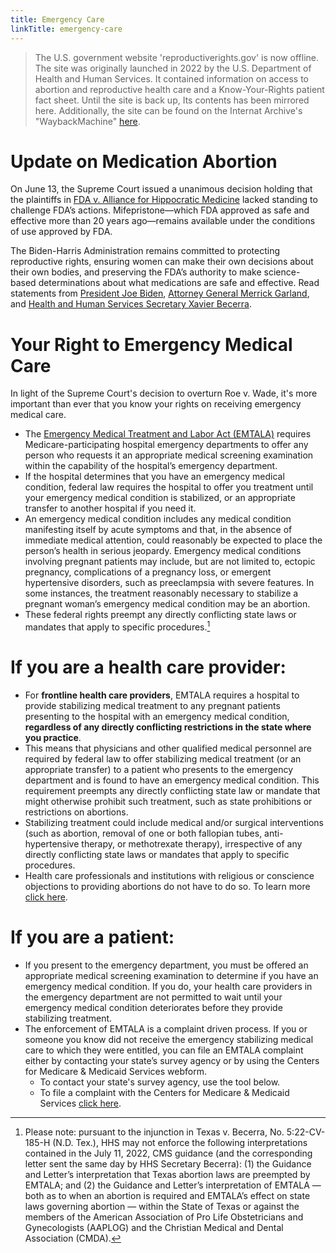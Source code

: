 ```yaml
---
title: Emergency Care
linkTitle: emergency-care
---
```


> The U.S. government website 'reproductiverights.gov' is now offline. The site was originally launched in 2022 by the U.S. Department of Health and Human Services. It contained information on access to abortion and reproductive health care and a Know-Your-Rights patient fact sheet. Until the site is back up, Its contents has been mirrored here. Additionally, the site can be found on the Internat Archive's "WaybackMachine" [here](https://web.archive.org/web/20250102130143/https://reproductiverights.gov/).

# Update on Medication Abortion

On June 13, the Supreme Court issued a unanimous decision holding that the plaintiffs in [FDA v. Alliance for Hippocratic Medicine](https://www.supremecourt.gov/opinions/23pdf/23-235_n7ip.pdf) lacked standing to challenge FDA’s actions. Mifepristone—which FDA approved as safe and effective more than 20 years ago—remains available under the conditions of use approved by FDA.

The Biden-Harris Administration remains committed to protecting reproductive rights, ensuring women can make their own decisions about their own bodies, and preserving the FDA’s authority to make science-based determinations about what medications are safe and effective. Read statements from [President Joe Biden](https://www.whitehouse.gov/briefing-room/statements-releases/2024/06/13/statement-from-president-joe-biden-on-supreme-court-decision-on-fda-v-alliance-for-hippocratic-medicine/), [Attorney General Merrick Garland](https://www.justice.gov/opa/pr/attorney-general-merrick-b-garland-statement-supreme-courts-decision-fda-v-alliance), and [Health and Human Services Secretary Xavier Becerra](https://www.hhs.gov/about/news/2024/06/13/hhs-secretary-xavier-becerra-statement-supreme-court-decision-food-drug-administration-alliance-hippocratic-medicine.html).

# Your Right to Emergency Medical Care

In light of the Supreme Court's decision to overturn Roe v. Wade, it's more important than ever that you know your rights on receiving emergency medical care.

- The [Emergency Medical Treatment and Labor Act (EMTALA)](https://www.cms.gov/medicareprovider-enrollment-and-certificationsurveycertificationgeninfopolicy-and-memos-states-and/reinforcement-emtala-obligations-specific-patients-who-are-pregnant-or-are-experiencing-pregnancy) requires Medicare-participating hospital emergency departments to offer any person who requests it an appropriate medical screening examination within the capability of the hospital’s emergency department.
- If the hospital determines that you have an emergency medical condition, federal law requires the hospital to offer you treatment until your emergency medical condition is stabilized, or an appropriate transfer to another hospital if you need it.
- An emergency medical condition includes any medical condition manifesting itself by acute symptoms and that, in the absence of immediate medical attention, could reasonably be expected to place the person’s health in serious jeopardy. Emergency medical conditions involving pregnant patients may include, but are not limited to, ectopic pregnancy, complications of a pregnancy loss, or emergent hypertensive disorders, such as preeclampsia with severe features. In some instances, the treatment reasonably necessary to stabilize a pregnant woman’s emergency medical condition may be an abortion.
- These federal rights preempt any directly conflicting state laws or mandates that apply to specific procedures.[^fn1]

[^fn1]: Please note: pursuant to the injunction in Texas v. Becerra, No. 5:22-CV-185-H (N.D. Tex.), HHS may not enforce the following interpretations contained in the July 11, 2022, CMS guidance (and the corresponding letter sent the same day by HHS Secretary Becerra): (1) the Guidance and Letter’s interpretation that Texas abortion laws are preempted by EMTALA; and (2) the Guidance and Letter’s interpretation of EMTALA — both as to when an abortion is required and EMTALA’s effect on state laws governing abortion — within the State of Texas or against the members of the American Association of Pro Life Obstetricians and Gynecologists (AAPLOG) and the Christian Medical and Dental Association (CMDA).

# If you are a health care provider:

- For **frontline health care providers**, EMTALA requires a hospital to provide stabilizing medical treatment to any pregnant patients presenting to the hospital with an emergency medical condition, **regardless of any directly conflicting restrictions in the state where you practice**.
- This means that physicians and other qualified medical personnel are required by federal law to offer stabilizing medical treatment (or an appropriate transfer) to a patient who presents to the emergency department and is found to have an emergency medical condition. This requirement preempts any directly conflicting state law or mandate that might otherwise prohibit such treatment, such as state prohibitions or restrictions on abortions.
- Stabilizing treatment could include medical and/or surgical interventions (such as abortion, removal of one or both fallopian tubes, anti-hypertensive therapy, or methotrexate therapy), irrespective of any directly conflicting state laws or mandates that apply to specific procedures.
- Health care professionals and institutions with religious or conscience objections to providing abortions do not have to do so. To learn more [click here](https://www.hhs.gov/conscience/index.html).

# If you are a patient:

- If you present to the emergency department, you must be offered an appropriate medical screening examination to determine if you have an emergency medical condition. If you do, your health care providers in the emergency department are not permitted to wait until your emergency medical condition deteriorates before they provide stabilizing treatment.
- The enforcement of EMTALA is a complaint driven process. If you or someone you know did not receive the emergency stabilizing medical care to which they were entitled, you can file an EMTALA complaint either by contacting your state’s survey agency or by using the Centers for Medicare & Medicaid Services webform.
    - To contact your state's survey agency, use the tool below.
    - To file a complaint with the Centers for Medicare & Medicaid Services [click here](https://www.cms.gov/priorities/your-patient-rights/emergency-room-rights).


